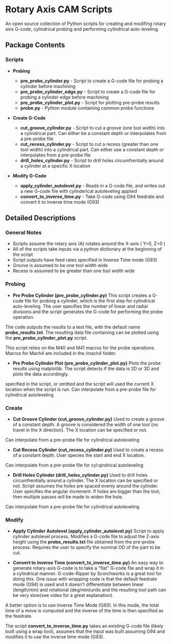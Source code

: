 # Rotary Axis CAM Scripts
An open source collection of Python scripts for creating and modifing rotary
axis G-code, cylindrical probing and performing cylindrical auto-leveling.

## Package Contents  

### Scripts
* **Probing**
  * **pre_probe_cylinder.py**      - Script to create a G-code file for probing a cylinder before machining
  * **pre_probe_cylinder_edge.py** - Script to create a G-code file for probing a cylinder edge before machining
  * **pre_probe_cylinder_plot.py** - Script for plotting pre-probe results
  * **probe.py** - Python module containing common probe functions

* **Create G-Code**
  * **cut_groove_cylinder.py**      - Script to cut a groove (one tool width) into a cylindrical part. Can either be a constant depth or interpolates from a pre-probe file
  * **cut_recess_cylinder.py**      - Script to cut a recess (greater than one tool width) into a cylindrical part. Can either use a constant depth or interpolates from a pre-probe file
  * **drill_holes_cylinder.py**     - Script to drill holes circumfrentially around a cylinder at a specific X location

* **Modify G-Code**
  * **apply_cylinder_autolevel.py** - Reads in a G-code file, and writes out a new G-code file with cylinderical autoleveling applied
  * **convert_to_inverse_time.py**  - Take G-code using G94 feedrate and convert it to inverse time mode (G93)


## Detailed Descriptions
### General Notes
* Scripts assume the rotary axis (A) rotates around the X-axis ( Y=0, Z=0 )
* All of the scripts take inputs via a python dictionary at the beginning of the
script
* Script outputs have feed rates specified in Inverse Time mode (G93)
* Groove is assumed to be one tool width wide
* Recess is assumed to be greater than one tool width wide

### Probing
 * **Pre Probe Cylinder (pre_probe_cylinder.py)**
This script creates a G-code file for probing a cylinder, which is the first
step for cylindrical auto-leveling. The user specifies the number of linear
and radial divisions and the script generates the G-code for performing the
probe operation.

The code outputs the results to a text file, with the default name
**probe_results.txt**. The resulting data file containing can be plotted
using the **pre_probe_cylinder_plot.py** script.

This script relies on the M40 and M41 macros for the probe operations. Macros
for Mach4 are included in the /mach4 folder.

 * **Pre Probe Cylinder Plot (pre_probe_cylinder_plot.py)**
Plots the probe results using matplotlib. The script detects if the data is 
2D or 3D and plots the data accordingly.


specified in the script, or omitted and the script will used the current
X location when the script is run. Can interpolate from a pre-probe
file for cylindrical autoleveling

### Create
 * **Cut Groove Cylinder (cut_groove_cylinder.py)**
Used to create a groove of a constant depth. A groove is considered the
width of one tool (no travel in the X direction). The X location can be
specified or not.

Can interpolate from a pre-probe file for cylindrical autoleveling

 * **Cut Recess Cylinder (cut_recess_cylinder.py)**
Used to create a recess of a constant depth. User species the start and
end X location.

Can interpolate from a pre-probe file for cyl:qindrical autoleveling

 * **Drill Holes Cylinder (drill_holes_cylinder.py)**
Used to drill holes circumfrentially around a cylinder. The X location
can be specified or not. Script assumes the holes are spaced evenly around
the cylinder. User specifies the angular increment. If holes are bigger
than the tool, then multiple passes will be made to widen the hole.

Can interpolate from a pre-probe file for cylindrical autoleveling

### Modify
 * **Apply Cylinder Autolevel (apply_cylinder_autolevel.py)**
Script to apply cylinder autolevel process. Modifies a G-code file to adjust
the Z-axis height using the **probe_results.txt** file obtained from the
pre-probe process. Requires the user to specify the nominal OD of the part
to be cut.

 * **Convert to Inverse Time (convert_to_inverse_time.py)**
An easy way to generate rotary-axis G-code is to take a "flat" G-code file and
wrap it in a cylindrical manner. G-code-Ripper by Scorchworks is a great tool
for doing this. One issue with wrapping code is that the default feedrate mode
(G94) is used and it doesn't differentiate between linear (length/min) and
rotational (deg/min)units and the resulting tool path can be very slow(see
video for a great explanation).

A better option is to use Inverse Time Mode (G93). In this mode, the total time
of a move is computed and the inverse of the time is then specified as the
feedrate.

The script **convert_to_inverse_time.py** takes an existing G-code file (likely
built using a wrap tool), assumes that the input was built assuming G94 and
modifies it to use the inverse time mode (G93).


